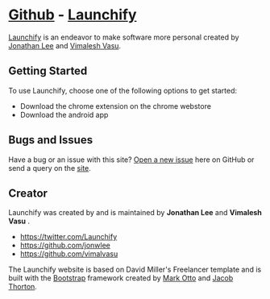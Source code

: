 # [Github](http://github.com/jonwlee/launchweb.git) - [Launchify](http://Launchify.com)

[Launchify](http://Launchify.com) is an endeavor to make software more personal created by [Jonathan Lee](http://github.com/jonwlee) and [Vimalesh Vasu](http://github.com/vimalvasu). 

## Getting Started

To use Launchify, choose one of the following options to get started:
* Download the chrome extension on the chrome webstore
* Download the android app

## Bugs and Issues

Have a bug or an issue with this site? [Open a new issue](https://github.com/jonwlee/launchweb.git) here on GitHub or send a query on the [site](http://launchify.com).

## Creator

Launchify was created by and is maintained by **Jonathan Lee** and **Vimalesh Vasu** .

* https://twitter.com/Launchify
* https://github.com/jonwlee
* https://github.com/vimalvasu

The Launchify website is based on David Miller's Freelancer template and is built with the [Bootstrap](http://getbootstrap.com/) framework created by [Mark Otto](https://twitter.com/mdo) and [Jacob Thorton](https://twitter.com/fat).


